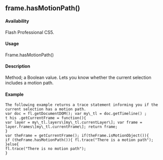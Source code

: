 ## frame.hasMotionPath()

#### Availability

Flash Professional CS5.

#### Usage

Frame.hasMotionPath()

#### Description

Method; a Boolean value. Lets you know whether the current selection includes a motion path.

#### Example

```
The following example returns a trace statement informing you if the current selection has a motion path.
var doc = fl.getDocumentDOM(); var my\_tl = doc.getTimeline() ;
t his .getCurrentFrame = function(){
var layer = my\_tl.layers\[my\_tl.currentLayer\]; var frame = layer.frames\[my\_tl.currentFrame\]; return frame;
}
var theFrame = getCurrentFrame(); if(theFrame.isMotionObject()){
if (theFrame.hasMotionPath()){ fl.trace("There is a motion path");
}else{
fl.trace("There is no motion path");
}

```